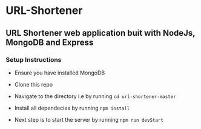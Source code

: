 # URL-Shortener

## URL Shortener web application buit with NodeJs, MongoDB and Express

### Setup Instructions

* Ensure you have installed MongoDB

* Clone this repo

* Navigate to the directory i.e by running `cd url-shortener-master`

* Install all dependecies by running `npm install`

* Next step is to start the server by running `npm run devStart`
